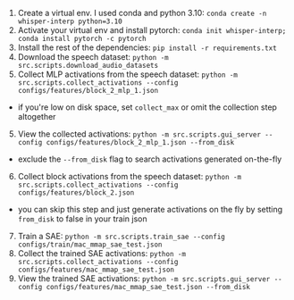 1. Create a virtual env. I used conda and python 3.10: `conda create -n whisper-interp python=3.10`
2. Activate your virtual env and install pytorch: `conda init whisper-interp; conda install pytorch -c pytorch`
2. Install the rest of the dependencies: `pip install -r requirements.txt`
3. Download the speech dataset: `python -m src.scripts.download_audio_datasets`
4. Collect MLP activations from the speech dataset: `python -m src.scripts.collect_activations --config configs/features/block_2_mlp_1.json`
- if you're low on disk space, set `collect_max` or omit the collection step altogether
5. View the collected activations: `python -m src.scripts.gui_server --config configs/features/block_2_mlp_1.json --from_disk`
- exclude the `--from_disk` flag to search activations generated on-the-fly
6. Collect block activations from the speech dataset: `python -m src.scripts.collect_activations --config configs/features/block_2.json`
- you can skip this step and just generate activations on the fly by setting `from_disk` to false in your train json
7. Train a SAE: `python -m src.scripts.train_sae --config configs/train/mac_mmap_sae_test.json`
8. Collect the trained SAE activations: `python -m src.scripts.collect_activations --config configs/features/mac_mmap_sae_test.json` 
9. View the trained SAE activations: `python -m src.scripts.gui_server --config configs/features/mac_mmap_sae_test.json --from_disk`
